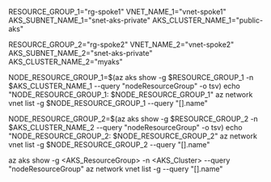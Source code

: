 RESOURCE_GROUP_1="rg-spoke1"
VNET_NAME_1="vnet-spoke1"
AKS_SUBNET_NAME_1="snet-aks-private"
AKS_CLUSTER_NAME_1="public-aks"

RESOURCE_GROUP_2="rg-spoke2"
VNET_NAME_2="vnet-spoke2"
AKS_SUBNET_NAME_2="snet-aks-private"
AKS_CLUSTER_NAME_2="myaks"

NODE_RESOURCE_GROUP_1=$(az aks show -g $RESOURCE_GROUP_1 -n $AKS_CLUSTER_NAME_1 --query "nodeResourceGroup" -o tsv)
echo "NODE_RESOURCE_GROUP_1: $NODE_RESOURCE_GROUP_1"
az network vnet list -g $NODE_RESOURCE_GROUP_1 --query "[].name"

NODE_RESOURCE_GROUP_2=$(az aks show -g $RESOURCE_GROUP_2 -n $AKS_CLUSTER_NAME_2 --query "nodeResourceGroup" -o tsv)
echo "NODE_RESOURCE_GROUP_2: $NODE_RESOURCE_GROUP_2"
az network vnet list -g $NODE_RESOURCE_GROUP_2 --query "[].name"

az aks show -g <AKS_ResourceGroup> -n <AKS_Cluster> --query "nodeResourceGroup"
az network vnet list -g <NodeResourceGroup> --query "[].name"
